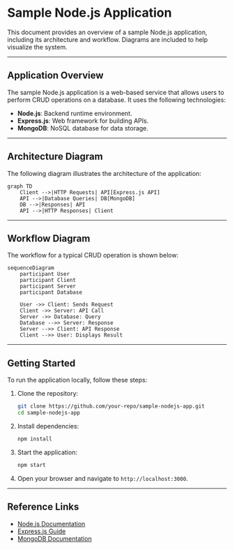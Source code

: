 # Sample Node.js Application

This document provides an overview of a sample Node.js application, including its architecture and workflow. Diagrams are included to help visualize the system.

---

## Application Overview

The sample Node.js application is a web-based service that allows users to perform CRUD operations on a database. It uses the following technologies:

- **Node.js**: Backend runtime environment.
- **Express.js**: Web framework for building APIs.
- **MongoDB**: NoSQL database for data storage.

---

## Architecture Diagram

The following diagram illustrates the architecture of the application:

```mermaid
graph TD
    Client -->|HTTP Requests| API[Express.js API]
    API -->|Database Queries| DB[MongoDB]
    DB -->|Responses| API
    API -->|HTTP Responses| Client
```

---

## Workflow Diagram

The workflow for a typical CRUD operation is shown below:

```mermaid
sequenceDiagram
    participant User
    participant Client
    participant Server
    participant Database

    User ->> Client: Sends Request
    Client ->> Server: API Call
    Server ->> Database: Query
    Database -->> Server: Response
    Server -->> Client: API Response
    Client -->> User: Displays Result
```

---

## Getting Started

To run the application locally, follow these steps:

1. Clone the repository:
   ```bash
   git clone https://github.com/your-repo/sample-nodejs-app.git
   cd sample-nodejs-app
   ```

2. Install dependencies:
   ```bash
   npm install
   ```

3. Start the application:
   ```bash
   npm start
   ```

4. Open your browser and navigate to `http://localhost:3000`.

---

## Reference Links

- [Node.js Documentation](https://nodejs.org/en/docs/)
- [Express.js Guide](https://expressjs.com/)
- [MongoDB Documentation](https://www.mongodb.com/docs/)
